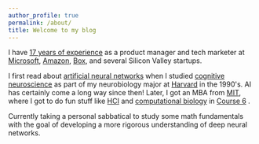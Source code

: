 ```yaml
---
author_profile: true
permalink: /about/
title: Welcome to my blog
---
```

I have [17 years of experience](https://www.linkedin.com/in/jeffhwang) as a product manager and tech marketer at [Microsoft](https://www.microsoft.com/), [Amazon](https://www.amazon.com/), [Box](https://www.box.com/home), and several Silicon Valley startups. 

I first read about [artificial neural networks](https://mitpress.mit.edu/books/parallel-distributed-processing) when I  studied [cognitive neuroscience](https://psychology.fas.harvard.edu/research-themes/cognitive-neuroscience) as part of my neurobiology major at [Harvard](https://oeb.harvard.edu) in the 1990's. AI has certainly come a long way since then! Later, I got an MBA from [MIT](http://mitsloan.mit.edu), where I got to do fun stuff like [HCI](https://en.wikipedia.org/wiki/Human–computer_interaction) and [computational biology](http://csbi.mit.edu) in [Course 6](http://catalog.mit.edu/subjects/6/) .

Currently taking a personal sabbatical to study some math fundamentals with the goal of developing a more rigorous understanding of deep neural networks.
